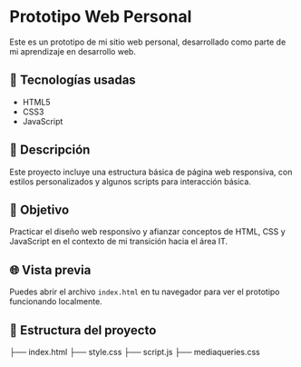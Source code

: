 # Prototipo Web Personal

Este es un prototipo de mi sitio web personal, desarrollado como parte de mi aprendizaje en desarrollo web.

## 🚀 Tecnologías usadas

- HTML5
- CSS3
- JavaScript

## 📄 Descripción

Este proyecto incluye una estructura básica de página web responsiva, con estilos personalizados y algunos scripts para interacción básica.

## 🎯 Objetivo

Practicar el diseño web responsivo y afianzar conceptos de HTML, CSS y JavaScript en el contexto de mi transición hacia el área IT.

## 🌐 Vista previa

Puedes abrir el archivo `index.html` en tu navegador para ver el prototipo funcionando localmente.

## 📁 Estructura del proyecto

├── index.html
├── style.css
├── script.js
├── mediaqueries.css
